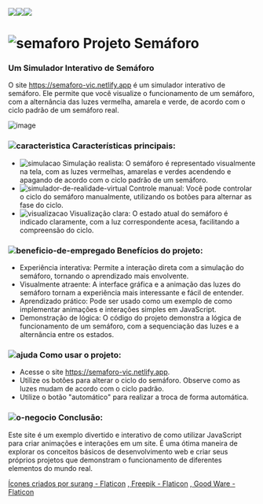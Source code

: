 <img src="https://img.shields.io/badge/HTML5-E34F26?style=for-the-badge&logo=html5&logoColor=white" /><img src="https://img.shields.io/badge/JavaScript-323330?style=for-the-badge&logo=javascript&logoColor=F7DF1E"/><img src="https://img.shields.io/badge/VSCode-0078D4?style=for-the-badge&logo=visual%20studio%20code&logoColor=white" />

# ![semaforo](https://github.com/user-attachments/assets/cd9996ee-b178-43e5-8e42-70cbdfcca346) Projeto Semáforo 

### Um Simulador Interativo de Semáforo

O site https://semaforo-vic.netlify.app é um simulador interativo de semáforo. Ele permite que você visualize o funcionamento de um semáforo, com a alternância das luzes vermelha, amarela e verde, de acordo com o ciclo padrão de um semáforo real.

![image](https://github.com/user-attachments/assets/dbd302f7-bef6-437e-8d94-16807f7cd931)

###  ![caracteristica](https://github.com/user-attachments/assets/efb76283-fd77-4976-b29b-83b5822e11eb)  Características principais:

* ![simulacao](https://github.com/user-attachments/assets/4a486f49-b2ee-4883-812e-b981e189265c) Simulação realista: O semáforo é representado visualmente na tela, com as luzes vermelhas, amarelas e verdes acendendo e apagando de acordo com o ciclo padrão de um semáforo. 
*  ![simulador-de-realidade-virtual](https://github.com/user-attachments/assets/b1523a49-c12b-4474-b047-126bd617d3f2)  Controle manual: Você pode controlar o ciclo do semáforo manualmente, utilizando os botões para alternar as fase do ciclo.
*  ![visualizacao](https://github.com/user-attachments/assets/fe443174-6d21-4079-acc5-7c69cf3f07d8)  Visualização clara: O estado atual do semáforo é indicado claramente, com a luz correspondente acesa, facilitando a compreensão do ciclo.

### ![beneficio-de-empregado](https://github.com/user-attachments/assets/89c3531e-0fc1-4d98-9bf0-6ede64415e5f)  Benefícios do projeto:

* Experiência interativa: Permite a interação direta com a simulação do semáforo, tornando o aprendizado mais envolvente.
* Visualmente atraente: A interface gráfica e a animação das luzes do semáforo tornam a experiência mais interessante e fácil de entender.
* Aprendizado prático: Pode ser usado como um exemplo de como implementar animações e interações simples em JavaScript.
* Demonstração de lógica: O código do projeto demonstra a lógica de funcionamento de um semáforo, com a sequenciação das luzes e a alternância entre os estados.

### ![ajuda](https://github.com/user-attachments/assets/37603ded-f23c-4eb0-b1ab-86f6f665720c) Como usar o projeto:

* Acesse o site https://semaforo-vic.netlify.app.
* Utilize os botôes para alterar o ciclo do semáforo. Observe como as luzes mudam de acordo com o ciclo padrão.
* Utilize o botão "automático" para realizar a troca de forma automática. 

### ![o-negocio](https://github.com/user-attachments/assets/8f8d6e15-39bd-487b-919c-0621b24b697a) Conclusão:
Este site é um exemplo divertido e interativo de como utilizar JavaScript para criar animações e interações em um site. É uma ótima maneira de explorar os conceitos básicos de desenvolvimento web e criar seus próprios projetos que demonstram o funcionamento de diferentes elementos do mundo real.


<a href="https://www.flaticon.com/br/icones-gratis/feito" title="feito ícones">Ícones criados por surang - Flaticon</a>
<a href="https://www.flaticon.com/br/icones-gratis/simulacao" title="simulação ícones">, Freepik - Flaticon</a>
<a href="https://www.flaticon.com/br/icones-gratis/interacao" title="interação ícones">, Good Ware - Flaticon</a>
